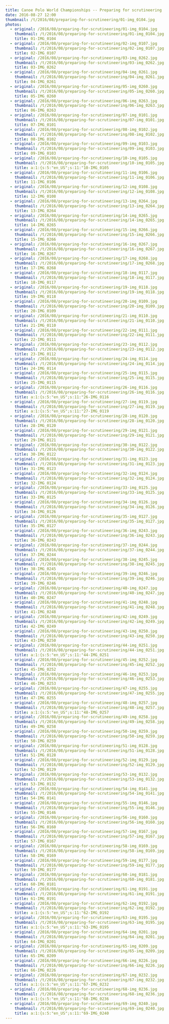 ```yaml
---
title: Canoe Polo World Championships -- Preparing for scrutineering
date: 2016-08-27 12:00
thumbnail: /t/2016/08/preparing-for-scrutineering/01-img_0104.jpg
photos:
  - original: /2016/08/preparing-for-scrutineering/01-img_0104.jpg
    thumbnail: /t/2016/08/preparing-for-scrutineering/01-img_0104.jpg
    title: 01-IMG_0104
  - original: /2016/08/preparing-for-scrutineering/02-img_0107.jpg
    thumbnail: /t/2016/08/preparing-for-scrutineering/02-img_0107.jpg
    title: 02-IMG_0107
  - original: /2016/08/preparing-for-scrutineering/03-img_0262.jpg
    thumbnail: /t/2016/08/preparing-for-scrutineering/03-img_0262.jpg
    title: 03-IMG_0262
  - original: /2016/08/preparing-for-scrutineering/04-img_0261.jpg
    thumbnail: /t/2016/08/preparing-for-scrutineering/04-img_0261.jpg
    title: 04-IMG_0261
  - original: /2016/08/preparing-for-scrutineering/05-img_0260.jpg
    thumbnail: /t/2016/08/preparing-for-scrutineering/05-img_0260.jpg
    title: 05-IMG_0260
  - original: /2016/08/preparing-for-scrutineering/06-img_0263.jpg
    thumbnail: /t/2016/08/preparing-for-scrutineering/06-img_0263.jpg
    title: 06-IMG_0263
  - original: /2016/08/preparing-for-scrutineering/07-img_0101.jpg
    thumbnail: /t/2016/08/preparing-for-scrutineering/07-img_0101.jpg
    title: 07-IMG_0101
  - original: /2016/08/preparing-for-scrutineering/08-img_0102.jpg
    thumbnail: /t/2016/08/preparing-for-scrutineering/08-img_0102.jpg
    title: 08-IMG_0102
  - original: /2016/08/preparing-for-scrutineering/09-img_0103.jpg
    thumbnail: /t/2016/08/preparing-for-scrutineering/09-img_0103.jpg
    title: 09-IMG_0103
  - original: /2016/08/preparing-for-scrutineering/10-img_0105.jpg
    thumbnail: /t/2016/08/preparing-for-scrutineering/10-img_0105.jpg
    title: a:1:{s:5:"en_US";s:11:"10-IMG_0105
  - original: /2016/08/preparing-for-scrutineering/11-img_0106.jpg
    thumbnail: /t/2016/08/preparing-for-scrutineering/11-img_0106.jpg
    title: 11-IMG_0106
  - original: /2016/08/preparing-for-scrutineering/12-img_0108.jpg
    thumbnail: /t/2016/08/preparing-for-scrutineering/12-img_0108.jpg
    title: 12-IMG_0108
  - original: /2016/08/preparing-for-scrutineering/13-img_0264.jpg
    thumbnail: /t/2016/08/preparing-for-scrutineering/13-img_0264.jpg
    title: 13-IMG_0264
  - original: /2016/08/preparing-for-scrutineering/14-img_0265.jpg
    thumbnail: /t/2016/08/preparing-for-scrutineering/14-img_0265.jpg
    title: 14-IMG_0265
  - original: /2016/08/preparing-for-scrutineering/15-img_0266.jpg
    thumbnail: /t/2016/08/preparing-for-scrutineering/15-img_0266.jpg
    title: 15-IMG_0266
  - original: /2016/08/preparing-for-scrutineering/16-img_0267.jpg
    thumbnail: /t/2016/08/preparing-for-scrutineering/16-img_0267.jpg
    title: 16-IMG_0267
  - original: /2016/08/preparing-for-scrutineering/17-img_0268.jpg
    thumbnail: /t/2016/08/preparing-for-scrutineering/17-img_0268.jpg
    title: 17-IMG_0268
  - original: /2016/08/preparing-for-scrutineering/18-img_0117.jpg
    thumbnail: /t/2016/08/preparing-for-scrutineering/18-img_0117.jpg
    title: 18-IMG_0117
  - original: /2016/08/preparing-for-scrutineering/19-img_0118.jpg
    thumbnail: /t/2016/08/preparing-for-scrutineering/19-img_0118.jpg
    title: 19-IMG_0118
  - original: /2016/08/preparing-for-scrutineering/20-img_0109.jpg
    thumbnail: /t/2016/08/preparing-for-scrutineering/20-img_0109.jpg
    title: 20-IMG_0109
  - original: /2016/08/preparing-for-scrutineering/21-img_0110.jpg
    thumbnail: /t/2016/08/preparing-for-scrutineering/21-img_0110.jpg
    title: 21-IMG_0110
  - original: /2016/08/preparing-for-scrutineering/22-img_0111.jpg
    thumbnail: /t/2016/08/preparing-for-scrutineering/22-img_0111.jpg
    title: 22-IMG_0111
  - original: /2016/08/preparing-for-scrutineering/23-img_0112.jpg
    thumbnail: /t/2016/08/preparing-for-scrutineering/23-img_0112.jpg
    title: 23-IMG_0112
  - original: /2016/08/preparing-for-scrutineering/24-img_0114.jpg
    thumbnail: /t/2016/08/preparing-for-scrutineering/24-img_0114.jpg
    title: 24-IMG_0114
  - original: /2016/08/preparing-for-scrutineering/25-img_0115.jpg
    thumbnail: /t/2016/08/preparing-for-scrutineering/25-img_0115.jpg
    title: 25-IMG_0115
  - original: /2016/08/preparing-for-scrutineering/26-img_0116.jpg
    thumbnail: /t/2016/08/preparing-for-scrutineering/26-img_0116.jpg
    title: a:1:{s:5:"en_US";s:11:"26-IMG_0116
  - original: /2016/08/preparing-for-scrutineering/27-img_0119.jpg
    thumbnail: /t/2016/08/preparing-for-scrutineering/27-img_0119.jpg
    title: a:1:{s:5:"en_US";s:11:"27-IMG_0119
  - original: /2016/08/preparing-for-scrutineering/28-img_0120.jpg
    thumbnail: /t/2016/08/preparing-for-scrutineering/28-img_0120.jpg
    title: 28-IMG_0120
  - original: /2016/08/preparing-for-scrutineering/29-img_0121.jpg
    thumbnail: /t/2016/08/preparing-for-scrutineering/29-img_0121.jpg
    title: 29-IMG_0121
  - original: /2016/08/preparing-for-scrutineering/30-img_0122.jpg
    thumbnail: /t/2016/08/preparing-for-scrutineering/30-img_0122.jpg
    title: 30-IMG_0122
  - original: /2016/08/preparing-for-scrutineering/31-img_0123.jpg
    thumbnail: /t/2016/08/preparing-for-scrutineering/31-img_0123.jpg
    title: 31-IMG_0123
  - original: /2016/08/preparing-for-scrutineering/32-img_0124.jpg
    thumbnail: /t/2016/08/preparing-for-scrutineering/32-img_0124.jpg
    title: 32-IMG_0124
  - original: /2016/08/preparing-for-scrutineering/33-img_0125.jpg
    thumbnail: /t/2016/08/preparing-for-scrutineering/33-img_0125.jpg
    title: 33-IMG_0125
  - original: /2016/08/preparing-for-scrutineering/34-img_0126.jpg
    thumbnail: /t/2016/08/preparing-for-scrutineering/34-img_0126.jpg
    title: 34-IMG_0126
  - original: /2016/08/preparing-for-scrutineering/35-img_0127.jpg
    thumbnail: /t/2016/08/preparing-for-scrutineering/35-img_0127.jpg
    title: 35-IMG_0127
  - original: /2016/08/preparing-for-scrutineering/36-img_0243.jpg
    thumbnail: /t/2016/08/preparing-for-scrutineering/36-img_0243.jpg
    title: 36-IMG_0243
  - original: /2016/08/preparing-for-scrutineering/37-img_0244.jpg
    thumbnail: /t/2016/08/preparing-for-scrutineering/37-img_0244.jpg
    title: 37-IMG_0244
  - original: /2016/08/preparing-for-scrutineering/38-img_0245.jpg
    thumbnail: /t/2016/08/preparing-for-scrutineering/38-img_0245.jpg
    title: 38-IMG_0245
  - original: /2016/08/preparing-for-scrutineering/39-img_0246.jpg
    thumbnail: /t/2016/08/preparing-for-scrutineering/39-img_0246.jpg
    title: 39-IMG_0246
  - original: /2016/08/preparing-for-scrutineering/40-img_0247.jpg
    thumbnail: /t/2016/08/preparing-for-scrutineering/40-img_0247.jpg
    title: 40-IMG_0247
  - original: /2016/08/preparing-for-scrutineering/41-img_0248.jpg
    thumbnail: /t/2016/08/preparing-for-scrutineering/41-img_0248.jpg
    title: 41-IMG_0248
  - original: /2016/08/preparing-for-scrutineering/42-img_0249.jpg
    thumbnail: /t/2016/08/preparing-for-scrutineering/42-img_0249.jpg
    title: 42-IMG_0249
  - original: /2016/08/preparing-for-scrutineering/43-img_0250.jpg
    thumbnail: /t/2016/08/preparing-for-scrutineering/43-img_0250.jpg
    title: 43-IMG_0250
  - original: /2016/08/preparing-for-scrutineering/44-img_0251.jpg
    thumbnail: /t/2016/08/preparing-for-scrutineering/44-img_0251.jpg
    title: a:1:{s:5:"en_US";s:11:"44-IMG_0251
  - original: /2016/08/preparing-for-scrutineering/45-img_0252.jpg
    thumbnail: /t/2016/08/preparing-for-scrutineering/45-img_0252.jpg
    title: 45-IMG_0252
  - original: /2016/08/preparing-for-scrutineering/46-img_0253.jpg
    thumbnail: /t/2016/08/preparing-for-scrutineering/46-img_0253.jpg
    title: 46-IMG_0253
  - original: /2016/08/preparing-for-scrutineering/47-img_0255.jpg
    thumbnail: /t/2016/08/preparing-for-scrutineering/47-img_0255.jpg
    title: 47-IMG_0255
  - original: /2016/08/preparing-for-scrutineering/48-img_0257.jpg
    thumbnail: /t/2016/08/preparing-for-scrutineering/48-img_0257.jpg
    title: a:1:{s:5:"en_US";s:11:"48-IMG_0257
  - original: /2016/08/preparing-for-scrutineering/49-img_0258.jpg
    thumbnail: /t/2016/08/preparing-for-scrutineering/49-img_0258.jpg
    title: 49-IMG_0258
  - original: /2016/08/preparing-for-scrutineering/50-img_0259.jpg
    thumbnail: /t/2016/08/preparing-for-scrutineering/50-img_0259.jpg
    title: 50-IMG_0259
  - original: /2016/08/preparing-for-scrutineering/51-img_0128.jpg
    thumbnail: /t/2016/08/preparing-for-scrutineering/51-img_0128.jpg
    title: 51-IMG_0128
  - original: /2016/08/preparing-for-scrutineering/52-img_0129.jpg
    thumbnail: /t/2016/08/preparing-for-scrutineering/52-img_0129.jpg
    title: 52-IMG_0129
  - original: /2016/08/preparing-for-scrutineering/53-img_0132.jpg
    thumbnail: /t/2016/08/preparing-for-scrutineering/53-img_0132.jpg
    title: 53-IMG_0132
  - original: /2016/08/preparing-for-scrutineering/54-img_0141.jpg
    thumbnail: /t/2016/08/preparing-for-scrutineering/54-img_0141.jpg
    title: 54-IMG_0141
  - original: /2016/08/preparing-for-scrutineering/55-img_0146.jpg
    thumbnail: /t/2016/08/preparing-for-scrutineering/55-img_0146.jpg
    title: 55-IMG_0146
  - original: /2016/08/preparing-for-scrutineering/56-img_0160.jpg
    thumbnail: /t/2016/08/preparing-for-scrutineering/56-img_0160.jpg
    title: 56-IMG_0160
  - original: /2016/08/preparing-for-scrutineering/57-img_0167.jpg
    thumbnail: /t/2016/08/preparing-for-scrutineering/57-img_0167.jpg
    title: 57-IMG_0167
  - original: /2016/08/preparing-for-scrutineering/58-img_0169.jpg
    thumbnail: /t/2016/08/preparing-for-scrutineering/58-img_0169.jpg
    title: 58-IMG_0169
  - original: /2016/08/preparing-for-scrutineering/59-img_0177.jpg
    thumbnail: /t/2016/08/preparing-for-scrutineering/59-img_0177.jpg
    title: 59-IMG_0177
  - original: /2016/08/preparing-for-scrutineering/60-img_0181.jpg
    thumbnail: /t/2016/08/preparing-for-scrutineering/60-img_0181.jpg
    title: 60-IMG_0181
  - original: /2016/08/preparing-for-scrutineering/61-img_0191.jpg
    thumbnail: /t/2016/08/preparing-for-scrutineering/61-img_0191.jpg
    title: 61-IMG_0191
  - original: /2016/08/preparing-for-scrutineering/62-img_0192.jpg
    thumbnail: /t/2016/08/preparing-for-scrutineering/62-img_0192.jpg
    title: a:1:{s:5:"en_US";s:11:"62-IMG_0192
  - original: /2016/08/preparing-for-scrutineering/63-img_0195.jpg
    thumbnail: /t/2016/08/preparing-for-scrutineering/63-img_0195.jpg
    title: a:1:{s:5:"en_US";s:11:"63-IMG_0195
  - original: /2016/08/preparing-for-scrutineering/64-img_0201.jpg
    thumbnail: /t/2016/08/preparing-for-scrutineering/64-img_0201.jpg
    title: 64-IMG_0201
  - original: /2016/08/preparing-for-scrutineering/65-img_0209.jpg
    thumbnail: /t/2016/08/preparing-for-scrutineering/65-img_0209.jpg
    title: 65-IMG_0209
  - original: /2016/08/preparing-for-scrutineering/66-img_0226.jpg
    thumbnail: /t/2016/08/preparing-for-scrutineering/66-img_0226.jpg
    title: 66-IMG_0226
  - original: /2016/08/preparing-for-scrutineering/67-img_0232.jpg
    thumbnail: /t/2016/08/preparing-for-scrutineering/67-img_0232.jpg
    title: a:1:{s:5:"en_US";s:11:"67-IMG_0232
  - original: /2016/08/preparing-for-scrutineering/68-img_0236.jpg
    thumbnail: /t/2016/08/preparing-for-scrutineering/68-img_0236.jpg
    title: a:1:{s:5:"en_US";s:11:"68-IMG_0236
  - original: /2016/08/preparing-for-scrutineering/69-img_0240.jpg
    thumbnail: /t/2016/08/preparing-for-scrutineering/69-img_0240.jpg
    title: a:1:{s:5:"en_US";s:11:"69-IMG_0240
---
```

